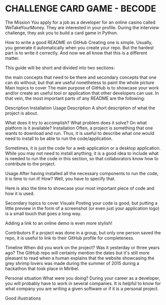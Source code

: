 # CHALLENGE CARD GAME - BECODE

The Mission
You apply for a job as a developer for an online casino called WeTakeYourMoney. They are interested in your profile. During the interview challenge, they ask you to build a card game in Python.



How to write a good README on GitHub
Creating one is simple. Usually, you generate it automatically when you create your repo. But the hardest part is to write it correctly. And now we all know that this is a different matter.

This guide will be short and divided into two sections:

the main concepts that need to be there
and secondary concepts that one can do without, but that are useful nonetheless to paint the whole picture
Main topics to cover
The main purpose of GitHub is to showcase your work and/or create an useful tool or application that other developers can use. In that vein, the most important parts of any README are the following:

Description
Installation
Usage
Description
A short description of what the project is about.

What does it try to accomplish?
What problem does it solve?
On what platform is it available?
Installation
Often, a project is something that one wants to download and run. Thus, it is useful to describe what one would need to install to be able to run the code/application.

Sometimes, it is just the code for a web application or a desktop application. While you may not need to install anything, it is a good idea to include what is needed to run the code in this section, so that collaborators know how to contribute to the project.

Usage
After having installed all the necessary components to run the code, it is time to run it! How? Well, you have to specify that.

Here is also the time to showcase your most important piece of code and how it is used.

Secondary topics to cover
Visuals
Posting your code is good, but putting a little preview in the form of a screenshot (or even just your application logo) is a small touch that goes a long way.

Adding a link to an online demo is even more stylish!

Contributors
If a project was done in a group, but only one person saved the repo, it is useful to link to their GitHub profile for completeness.

Timeline
When did you work on the project? Was it yesterday or three years ago? The GitHub repo will certainly mention the dates but it's still more pleasant to read when a human explains that the website showcasing the grey shrimp lovers was made during the summer of 2015 during a hackathon that took place in Miribel.

Personal situation
What were you doing? During your career as a developer, you will probably have to work in several companies. It is helpful to know for what company you are writing a given software or if it is a personal project.

Good illustrations

